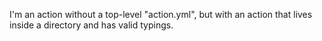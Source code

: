 I'm an action without a top-level "action.yml", but with an action that lives inside a directory and has valid typings.